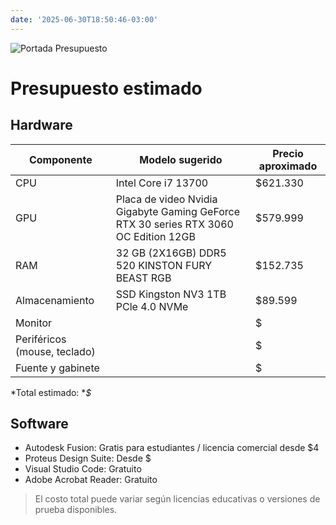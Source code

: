 ```yaml
---
date: '2025-06-30T18:50:46-03:00'
---
```


![Portada Presupuesto](/images/portadapresup.png)

# Presupuesto estimado

## Hardware

| Componente              | Modelo sugerido              | Precio aproximado |
|-------------------------|------------------------------|-------------------|
| CPU                     | Intel Core i7 13700          | $621.330                |
| GPU                     | Placa de video Nvidia Gigabyte Gaming GeForce RTX 30 series RTX 3060 OC Edition 12GB                        | $579.999                 |
| RAM                     | 32 GB (2X16GB) DDR5 520 KINSTON FURY BEAST RGB            | $152.735                |
| Almacenamiento          | SSD Kingston NV3 1TB PCle 4.0 NVMe           | $89.599              |
| Monitor                 |                              | $           |
| Periféricos (mouse, teclado) |        | $                 |
| Fuente y gabinete       |             | $                 |

*Total estimado: **$*

## Software

- Autodesk Fusion: Gratis para estudiantes / licencia comercial desde $4
- Proteus Design Suite: Desde $
- Visual Studio Code: Gratuito
- Adobe Acrobat Reader: Gratuito

> El costo total puede variar según licencias educativas o versiones de prueba disponibles.